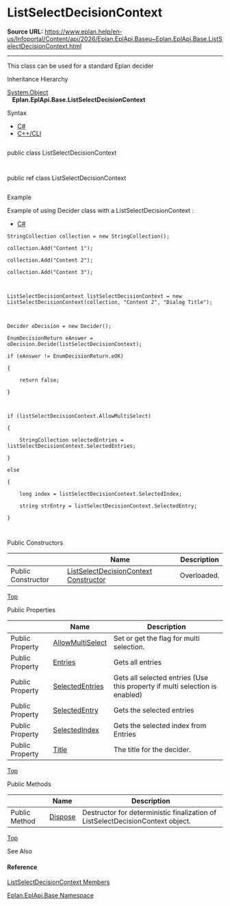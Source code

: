 # ListSelectDecisionContext

**Source URL:** https://www.eplan.help/en-us/Infoportal/Content/api/2026/Eplan.EplApi.Baseu~Eplan.EplApi.Base.ListSelectDecisionContext.html

---

This class can be used for a standard Eplan decider

Inheritance Hierarchy

[System.Object](#)  
   **Eplan.EplApi.Base.ListSelectDecisionContext**

Syntax

- [C#](#i-syntax-CS)
- [C++/CLI](#i-syntax-CPP2005)

```
```
public class ListSelectDecisionContext
```
```

```
```
public ref class ListSelectDecisionContext
```
```

Example

Example of using Decider class with a ListSelectDecisionContext :

- [C#](#i-tab-content-45801c48-a94c-46b9-9604-963e3a777479)

```
StringCollection collection = new StringCollection();
collection.Add("Content 1");
collection.Add("Content 2");
collection.Add("Content 3");

ListSelectDecisionContext listSelectDecisionContext = new ListSelectDecisionContext(collection, "Content 2", "Dialog Title");

Decider oDecision = new Decider();
EnumDecisionReturn eAnswer = oDecision.Decide(listSelectDecisionContext);
if (eAnswer != EnumDecisionReturn.eOK)
{
    return false;
}

if (listSelectDecisionContext.AllowMultiSelect)
{
    StringCollection selectedEntries = listSelectDecisionContext.SelectedEntries;
}
else
{
    long index = listSelectDecisionContext.SelectedIndex;
    string strEntry = listSelectDecisionContext.SelectedEntry;
}

```

Public Constructors

|  | Name | Description |
| --- | --- | --- |
| Public Constructor | [ListSelectDecisionContext Constructor](Eplan.EplApi.Baseu~Eplan.EplApi.Base.ListSelectDecisionContext~_ctor.html) | Overloaded. |

[Top](#top)



Public Properties

|  | Name | Description |
| --- | --- | --- |
| Public Property | [AllowMultiSelect](Eplan.EplApi.Baseu~Eplan.EplApi.Base.ListSelectDecisionContext~AllowMultiSelect.html) | Set or get the flag for multi selection. |
| Public Property | [Entries](Eplan.EplApi.Baseu~Eplan.EplApi.Base.ListSelectDecisionContext~Entries.html) | Gets all entries |
| Public Property | [SelectedEntries](Eplan.EplApi.Baseu~Eplan.EplApi.Base.ListSelectDecisionContext~SelectedEntries.html) | Gets all selected entries (Use this property if multi selection is enabled) |
| Public Property | [SelectedEntry](Eplan.EplApi.Baseu~Eplan.EplApi.Base.ListSelectDecisionContext~SelectedEntry.html) | Gets the selected entries |
| Public Property | [SelectedIndex](Eplan.EplApi.Baseu~Eplan.EplApi.Base.ListSelectDecisionContext~SelectedIndex.html) | Gets the selected index from Entries |
| Public Property | [Title](Eplan.EplApi.Baseu~Eplan.EplApi.Base.ListSelectDecisionContext~Title.html) | The title for the decider. |

[Top](#top)

Public Methods

|  | Name | Description |
| --- | --- | --- |
| Public Method | [Dispose](Eplan.EplApi.Baseu~Eplan.EplApi.Base.ListSelectDecisionContext~Dispose().html) | Destructor for deterministic finalization of ListSelectDecisionContext object. |

[Top](#top)




See Also

#### Reference

[ListSelectDecisionContext Members](Eplan.EplApi.Baseu~Eplan.EplApi.Base.ListSelectDecisionContext_members.html)
  
[Eplan.EplApi.Base Namespace](Eplan.EplApi.Baseu~Eplan.EplApi.Base_namespace.html)